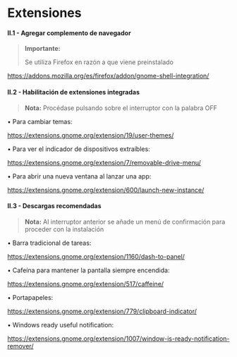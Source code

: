 # Extensiones

#### II.1 - Agregar complemento de navegador

> **Importante:**
> <p> <p>
> Se utiliza Firefox en razón a que viene preinstalado

https://addons.mozilla.org/es/firefox/addon/gnome-shell-integration/


#### II.2 - Habilitación de extensiones integradas

> **Nota:** Procédase pulsando sobre el interruptor con la palabra OFF

• Para cambiar temas:

https://extensions.gnome.org/extension/19/user-themes/


• Para ver el indicador de dispositivos extraíbles:

https://extensions.gnome.org/extension/7/removable-drive-menu/


• Para abrir una nueva ventana al lanzar una app:

https://extensions.gnome.org/extension/600/launch-new-instance/


#### II.3 - Descargas recomendadas

> **Nota:** Al interruptor anterior se añade un menú de confirmación para proceder con la instalación

• Barra tradicional de tareas:

https://extensions.gnome.org/extension/1160/dash-to-panel/

• Cafeína para mantener la pantalla siempre encendida:

https://extensions.gnome.org/extension/517/caffeine/

• Portapapeles:

https://extensions.gnome.org/extension/779/clipboard-indicator/

• Windows ready useful notification:

https://extensions.gnome.org/extension/1007/window-is-ready-notification-remover/
